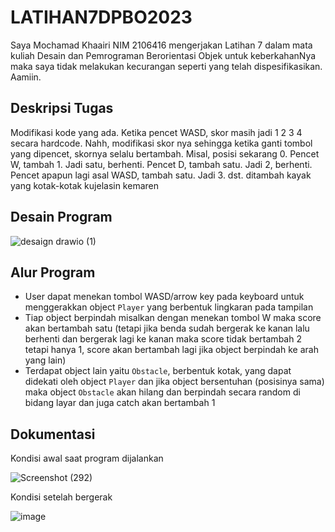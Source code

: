 # LATIHAN7DPBO2023
Saya Mochamad Khaairi NIM 2106416 mengerjakan Latihan 7 dalam mata kuliah Desain dan Pemrograman Berorientasi Objek untuk keberkahanNya maka saya tidak melakukan kecurangan seperti yang telah dispesifikasikan. Aamiin.

## Deskripsi Tugas
Modifikasi kode yang ada. Ketika pencet WASD, skor masih jadi 1 2 3 4 secara hardcode. Nahh, modifikasi skor nya sehingga ketika ganti tombol yang dipencet, skornya selalu bertambah. Misal, posisi sekarang 0. Pencet W, tambah 1. Jadi satu, berhenti. Pencet D, tambah satu. Jadi 2, berhenti. Pencet apapun lagi asal WASD, tambah satu. Jadi 3. dst. ditambah kayak yang kotak-kotak kujelasin kemaren

## Desain Program
![desaign drawio (1)](https://user-images.githubusercontent.com/100757455/232990458-51379019-ca69-4319-bd8f-c02b56eeba46.png)

## Alur Program
* User dapat menekan tombol WASD/arrow key pada keyboard untuk menggerakkan object `Player` yang berbentuk lingkaran pada tampilan
* Tiap object berpindah misalkan dengan menekan tombol W maka score akan bertambah satu (tetapi jika benda sudah bergerak ke kanan lalu berhenti dan bergerak lagi ke kanan maka score tidak bertambah 2 tetapi hanya 1, score akan bertambah lagi jika object berpindah ke arah yang lain)
* Terdapat object lain yaitu `Obstacle`, berbentuk kotak, yang dapat didekati oleh object `Player` dan jika object bersentuhan (posisinya sama) maka object `Obstacle` akan hilang dan berpindah secara random di bidang layar dan juga catch akan bertambah 1

## Dokumentasi
Kondisi awal saat program dijalankan

![Screenshot (292)](https://user-images.githubusercontent.com/100757455/232993887-505a6d26-d4fc-48bb-a414-73586108bbda.png)

Kondisi setelah bergerak

![image](https://user-images.githubusercontent.com/100757455/232993552-b14d6ecb-070d-4b8f-985d-ab5b425b8b7d.png)
